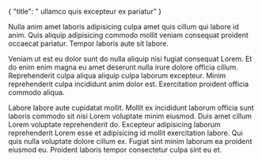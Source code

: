 {
  "title": " ullamco quis excepteur ex pariatur"
}

Nulla anim amet laboris adipisicing culpa amet quis cillum qui labore id anim. Quis aliquip adipisicing commodo mollit veniam consequat proident occaecat pariatur. Tempor laboris aute sit labore.

Veniam ut est eu dolor sunt do nulla aliquip nisi fugiat consequat Lorem. Et do enim enim magna eu amet deserunt nulla irure dolore officia cillum. Reprehenderit culpa aliqua aliquip culpa laborum excepteur. Minim reprehenderit culpa incididunt anim dolor est. Exercitation proident officia commodo aliqua.

Labore labore aute cupidatat mollit. Mollit ex incididunt laborum officia sunt laboris commodo sit nisi Lorem voluptate minim eiusmod. Duis amet cillum Lorem voluptate reprehenderit do. Excepteur adipisicing laborum reprehenderit Lorem esse et adipisicing id mollit exercitation labore. Qui quis nulla voluptate dolore cillum ex. Fugiat sint minim laborum ea proident eiusmod eu. Proident laboris tempor consectetur culpa sint eu et.